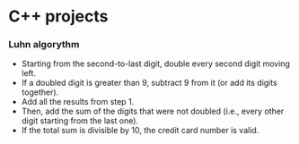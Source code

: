 # C++ projects

### Luhn algorythm
- Starting from the second-to-last digit, double every second digit moving left.
- If a doubled digit is greater than 9, subtract 9 from it (or add its digits together).
- Add all the results from step 1.
- Then, add the sum of the digits that were not doubled (i.e., every other digit starting from the last one).
- If the total sum is divisible by 10, the credit card number is valid.
